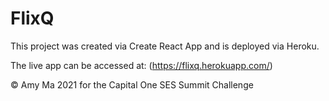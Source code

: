 # FlixQ
This project was created via Create React App and is deployed via Heroku.  

The live app can be accessed at: (https://flixq.herokuapp.com/)

© Amy Ma 2021 for the Capital One SES Summit Challenge

